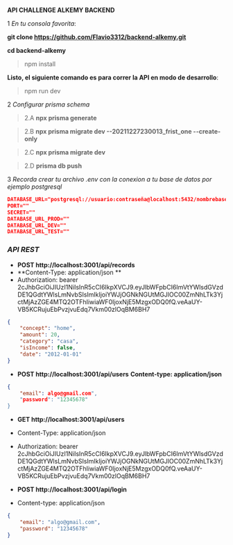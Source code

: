 __API CHALLENGE ALKEMY BACKEND__



1 *En tu consola favorita*:

**git clone https://github.com/Flavio3312/backend-alkemy.git**

**cd backend-alkemy**

>npm install

  

__Listo, el siguiente comando es para correr la **API** en modo de desarrollo__:

>npm run dev



2 *Configurar prisma schema*

>2.A **npx prisma generate**

>2.B **npx prisma migrate dev --20211227230013_frist_one --create-only**

>2.C **npx prisma migrate dev**

>2.D **prisma db push**
     




3 *Recorda crear tu archivo .env con la conexion a tu base de datos por ejemplo postgresql*

```JSON
DATABASE_URL="postgresql://usuario:contraseña@localhost:5432/nombrebasededatos?schema=public"
PORT=""
SECRET=""
DATABASE_URL_PROD=""
DATABASE_URL_DEV=""
DATABASE_URL_TEST=""
```


### *API REST*

- **POST http://localhost:3001/api/records**
- **Content-Type: application/json ** 
- Authorization: bearer 2cJhbGciOiJIUzI1NiIsInR5cCI6IkpXVCJ9.eyJlbWFpbCI6ImVtYWlsdGVzdDE1QGdtYWlsLmNvbSIsImlkIjoiYWJjOGNkNGUtMGJlOC00ZmNhLTk3YjctMjAzZGE4MTQ2OTFhIiwiaWF0IjoxNjE5MzgxODQ0fQ.veAaUY-VB5KCRujuEbPvzjvuEdq7Vkm00zlOqBM6BH7
```JSON
{
    "concept": "home",
    "amount": 20,
    "category": "casa",
    "isIncome": false,
    "date": "2012-01-01"
}
```


- **POST http://localhost:3001/api/users**
**Content-type: application/json**
```JSON
{
    "email": algo@gmail.com",
    "password": "12345678"
}
```

- **GET  http://localhost:3001/api/users**
- Content-Type: application/json
- Authorization: bearer 2cJhbGciOiJIUzI1NiIsInR5cCI6IkpXVCJ9.eyJlbWFpbCI6ImVtYWlsdGVzdDE1QGdtYWlsLmNvbSIsImlkIjoiYWJjOGNkNGUtMGJlOC00ZmNhLTk3YjctMjAzZGE4MTQ2OTFhIiwiaWF0IjoxNjE5MzgxODQ0fQ.veAaUY-VB5KCRujuEbPvzjvuEdq7Vkm00zlOqBM6BH7

- **POST http://localhost:3001/api/login**
- Content-type: application/json
```JSON
{
    "email": "algo@gmail.com",
    "password": "12345678"
}

```




